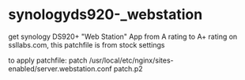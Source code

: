 # synologyds920-_webstation
get synology DS920+ "Web Station" App from A rating to A+ rating on ssllabs.com, this patchfile is from stock settings

to apply patchfile:
patch /usr/local/etc/nginx/sites-enabled/server.webstation.conf patch.p2
